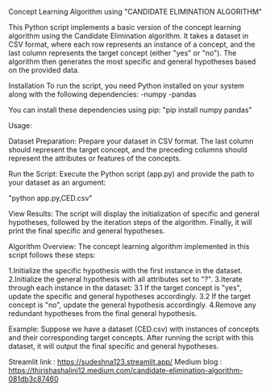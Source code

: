 Concept Learning Algorithm using "CANDIDATE ELIMINATION ALGORITHM"

This Python script implements a basic version of the concept learning algorithm using the Candidate Elimination algorithm. It takes a dataset in CSV format, where each row represents an instance of a concept, and the last column represents the target concept (either "yes" or "no"). The algorithm then generates the most specific and general hypotheses based on the provided data.

Installation
To run the script, you need Python installed on
your system along with the following dependencies:
-numpy
-pandas

You can install these dependencies using pip:
"pip install numpy pandas"

Usage:

Dataset Preparation: 
Prepare your dataset in CSV format. The last column should represent the target concept, and the preceding columns should represent the attributes or features of the concepts.

Run the Script: 
Execute the Python script (app.py) and provide the path to your dataset as an argument:

   "python app.py,CED.csv"
   
View Results: 
The script will display the initialization of specific and general hypotheses, followed by the iteration steps of the algorithm. Finally, it will print the final specific and general hypotheses.

Algorithm Overview:
The concept learning algorithm implemented in this script follows these steps:

1.Initialize the specific hypothesis with the first instance in the dataset.
2.Initialize the general hypothesis with all attributes set to "?".
3.Iterate through each instance in the dataset:
  3.1 If the target concept is "yes", update the specific and general hypotheses accordingly.
  3.2 If the target concept is "no", update the general hypothesis accordingly.
4.Remove any redundant hypotheses from the final general hypothesis.

Example:
Suppose we have a dataset (CED.csv) with instances of concepts and their corresponding target concepts. After running the script with this dataset, it will output the final specific and general hypotheses.

Streamlit link : https://sudeshna123.streamlit.app/
Medium blog : https://thirishashalini12.medium.com/candidate-elimination-algorithm-081db3c87460
